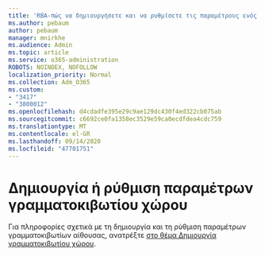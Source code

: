 ```yaml
---
title: 'RBA-πώς να δημιουργήσετε και να ρυθμίσετε τις παραμέτρους ενός γραμματοκιβωτίου αίθουσας '
ms.author: pebaum
author: pebaum
manager: mnirkhe
ms.audience: Admin
ms.topic: article
ms.service: o365-administration
ROBOTS: NOINDEX, NOFOLLOW
localization_priority: Normal
ms.collection: Adm_O365
ms.custom:
- "3417"
- "3800012"
ms.openlocfilehash: d4cdadfe395e29c9ae129dc430f4ed322cb075ab
ms.sourcegitcommit: c6692ce0fa1358ec3529e59ca0ecdfdea4cdc759
ms.translationtype: MT
ms.contentlocale: el-GR
ms.lasthandoff: 09/14/2020
ms.locfileid: "47701751"
---
```

# <a name="create-or-configure-a-room-mailbox"></a>Δημιουργία ή ρύθμιση παραμέτρων γραμματοκιβωτίου χώρου

Για πληροφορίες σχετικά με τη δημιουργία και τη ρύθμιση παραμέτρων γραμματοκιβωτίων αίθουσας, ανατρέξτε [στο θέμα Δημιουργία γραμματοκιβωτίου χώρου](https://docs.microsoft.com/exchange/recipients/room-mailboxes?view=exchserver-2019#create-a-room-mailbox).